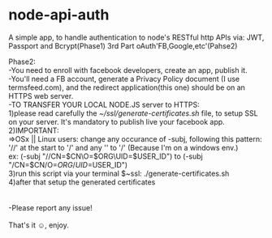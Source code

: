 # node-api-auth
A simple app, to handle authentication to node's RESTful http APIs
via: JWT, Passport and Bcrypt(Phase1) 3rd Part oAuth'FB,Google,etc'(Pahse2)

Phase2:<br/>
-You need to enroll with facebook developers, create an app, publish it.<br/>
-You'll need a FB account, generate a Privacy Policy document (I use termsfeed.com), and the redirect application(this one) should be on an HTTPS web server.<br/>
-TO TRANSFER YOUR LOCAL NODE.JS server to HTTPS:<br/>
1)please read carefully the *~/ssl/generate-certificates.sh* file, to setup SSL on your server. It's mandatory to publish live your facebook app.<br/>
2)IMPORTANT: <br/>
=>OSx || Linux users: change any occurance of -subj, following this pattern: '//' at the start to '/' and any '\' to '/'
(Because I'm on a windows env.)<br/>
ex: (-subj "//CN=$CN\O=$ORG\UID=$USER_ID") to (-subj "/CN=$CN/O=$ORG/UID=$USER_ID")<br/>
3)run this script via your terminal $~ssl: ./generate-certificates.sh<br/>
4)after that setup the generated certificates<br/>
<br/><br/>
-Please report any issue!
<br/><br/>
That's it ☺, enjoy.
